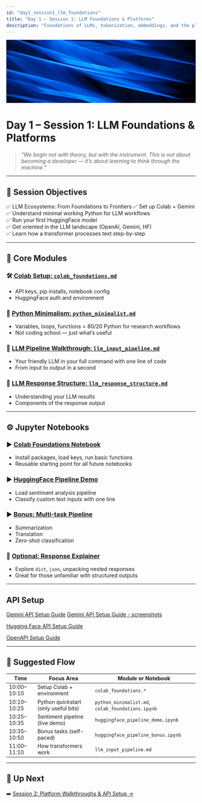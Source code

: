```yaml
---
id: "day1_session1_llm_foundations"
title: "Day 1 – Session 1: LLM Foundations & Platforms"
description: "Foundations of LLMs, tokenization, embeddings, and the platforms that power your AI workflow"
---
```

![fig_day1_header](../shared_assets/visuals/images/fig_day1_header.png)

# Day 1 – Session 1: LLM Foundations & Platforms

> _"We begin not with theory, but with the instrument. This is not about becoming a developer — it’s about learning to think through the machine."_  

---

## 🎯 Session Objectives

✅ LLM Ecosystems: From Foundations to Frontiers
✅ Set up Colab + Gemini  
✅ Understand minimal working Python for LLM workflows  
✅ Run your first HuggingFace model  
✅ Get oriented in the LLM landscape (OpenAI, Gemini, HF)  
✅ Learn how a transformer processes text step-by-step

---

## 🧱 Core Modules

### 🛠️ [Colab Setup: `colab_foundations.md`](day1/colab_foundations.md)
- API keys, pip installs, notebook config
- HuggingFace auth and environment

### 🧬 [Python Minimalism: `python_minimalist.md`](day1/python_minimalist.md)
- Variables, loops, functions = 80/20 Python for research workflows  
- Not coding school — just what’s useful

### 🤖 [LLM Pipeline Walkthrough: `llm_input_pipeline.md`](day1/llm_input_pipeline.md)
- Your friendly LLM in your full command with one line of code
- From input to output in a second

### 🤖 [LLM Response Structure: `llm_response_structure.md`](day1/llm_response_structure.md)
- Understanding your LLM results
- Components of the response output
  
---

## ⚙️ Jupyter Notebooks

### ▶️ [Colab Foundations Notebook](https://colab.research.google.com/github/MariaAise/test/blob/main/colab_foundations.ipynb)

- Install packages, load keys, run basic functions
- Reusable starting point for all future notebooks

### ▶️ [HuggingFace Pipeline Demo](https://colab.research.google.com/github/MariaAise/test/blob/main/huggingface_pipeline_demo.ipynb)
- Load sentiment analysis pipeline
- Classify custom text inputs with one line

### ▶️ [Bonus: Multi-task Pipeline](https://colab.research.google.com/github/MariaAise/test/blob/main/huggingface_pipeline_bonus.ipynb)
- Summarization  
- Translation  
- Zero-shot classification

### 🧪 [Optional: Response Explainer](https://colab.research.google.com/github/MariaAise/test/blob/main/llm_response_explainer.ipynb)
- Explore `dict`, `json`, unpacking nested responses
- Great for those unfamiliar with structured outputs

---

## API Setup

[Gemini API Setup Guide](Gemini_API_Setup_Guide.md)
[Gemini API Setup Guide - screenshots](using_gemini_api_colab.md)

[Hugging Face API Setup Guide](huggingface_api_setup_colab.md)


[OpenAPI Setup Guide](openai_api_setup_colab.md)

---

## 🧠 Suggested Flow

| Time          | Focus Area                         | Module or Notebook |
|---------------|------------------------------------|--------------------|
| 10:00–10:10   | Setup Colab + environment          | `colab_foundations.*` |
| 10:10–10:25   | Python quickstart (only useful bits) | `python_minimalist.md`, `colab_foundations.ipynb` |
| 10:25–10:35   | Sentiment pipeline (live demo)     | `huggingface_pipeline_demo.ipynb` |
| 10:35–10:50   | Bonus tasks (self-paced)           | `huggingface_pipeline_bonus.ipynb` |
| 11:00–11:10   | How transformers work              | `llm_input_pipeline.md` |

---

## 🔭 Up Next

➡️ [Session 2: Platform Walkthroughs & API Setup →](day1s2_schedule.md)